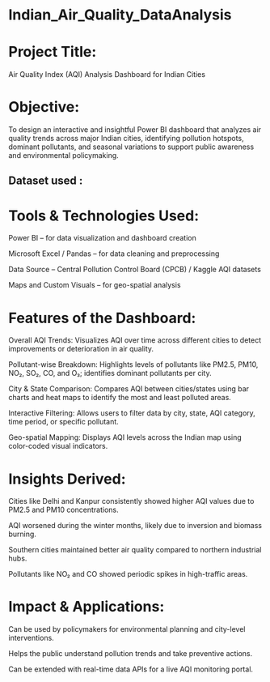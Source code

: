 # Indian_Air_Quality_DataAnalysis

# Project Title:
Air Quality Index (AQI) Analysis Dashboard for Indian Cities

# Objective:
To design an interactive and insightful Power BI dashboard that analyzes air quality trends across major Indian cities, identifying pollution hotspots, dominant pollutants, and seasonal variations to support public awareness and environmental policymaking.

## Dataset used : <a href= "https://github.com/NAGESHKATTIMANI/Indian_Air_Quality_DataAnalysis/blob/main/airqualityindex_data.csv"></a>

# Tools & Technologies Used:
Power BI – for data visualization and dashboard creation

Microsoft Excel / Pandas – for data cleaning and preprocessing

Data Source – Central Pollution Control Board (CPCB) / Kaggle AQI datasets

Maps and Custom Visuals – for geo-spatial analysis

# Features of the Dashboard:
Overall AQI Trends:
Visualizes AQI over time across different cities to detect improvements or deterioration in air quality.

Pollutant-wise Breakdown:
Highlights levels of pollutants like PM2.5, PM10, NO₂, SO₂, CO, and O₃; identifies dominant pollutants per city.

City & State Comparison:
Compares AQI between cities/states using bar charts and heat maps to identify the most and least polluted areas.

Interactive Filtering:
Allows users to filter data by city, state, AQI category, time period, or specific pollutant.

Geo-spatial Mapping:
Displays AQI levels across the Indian map using color-coded visual indicators.

# Insights Derived:
Cities like Delhi and Kanpur consistently showed higher AQI values due to PM2.5 and PM10 concentrations.

AQI worsened during the winter months, likely due to inversion and biomass burning.

Southern cities maintained better air quality compared to northern industrial hubs.

Pollutants like NO₂ and CO showed periodic spikes in high-traffic areas.
# Impact & Applications:
Can be used by policymakers for environmental planning and city-level interventions.

Helps the public understand pollution trends and take preventive actions.

Can be extended with real-time data APIs for a live AQI monitoring portal.
